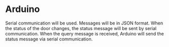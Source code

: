 # Arduino

Serial communication will be used.
Messages will be in JSON format.
When the status of the door changes, the status message will be sent by serial communication.
When the query message is received, Arduino will send the status message via serial communication.

